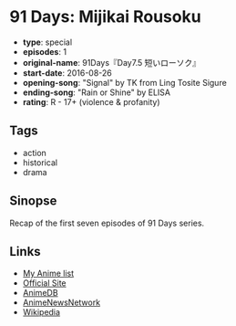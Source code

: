 # 91 Days: Mijikai Rousoku

-   **type**: special
-   **episodes**: 1
-   **original-name**: 91Days『Day7.5 短いローソク』
-   **start-date**: 2016-08-26
-   **opening-song**: "Signal" by TK from Ling Tosite Sigure
-   **ending-song**: "Rain or Shine" by ELISA
-   **rating**: R - 17+ (violence & profanity)

## Tags

-   action
-   historical
-   drama

## Sinopse

Recap of the first seven episodes of 91 Days series.

## Links

-   [My Anime list](https://myanimelist.net/anime/33964/91_Days__Mijikai_Rousoku)
-   [Official Site](http://www.91days.family/)
-   [AnimeDB](http://anidb.info/perl-bin/animedb.pl?show=anime&aid=12014)
-   [AnimeNewsNetwork](http://www.animenewsnetwork.com/encyclopedia/anime.php?id=18169)
-   [Wikipedia](https://en.wikipedia.org/wiki/91_Days)
